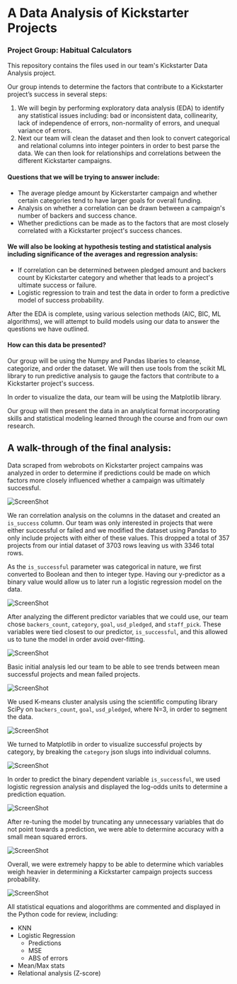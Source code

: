 # A Data Analysis of Kickstarter Projects 
### Project Group: Habitual Calculators

This repository contains the files used in our team's Kickstarter Data Analysis project.

Our group intends to determine the factors that contribute to a Kickstarter project’s success in several steps:  

1. We will begin by performing exploratory data analysis (EDA) to identify any statistical issues including:  bad or inconsistent data, collinearity, lack of independence of errors, non-normality of errors, and unequal variance of errors. 
2. Next our team will clean the dataset and then look to convert categorical and relational columns into integer pointers in order to best parse the data. We can then look for relationships and correlations between the different Kickstarter campaigns. 

#### Questions that we will be trying to answer include:

- The average pledge amount by Kickerstarter campaign and whether certain categories tend to have larger goals for overall funding.
- Analysis on whether a correlation can be drawn between a campaign's number of backers and success chance.
- Whether predictions can be made as to the factors that are most closely correlated with a Kickstarter project's success chances.

#### We will also be looking at hypothesis testing and statistical analysis including significance of the averages and regression analysis:

- If correlation can be determined between pledged amount and backers count by Kickstarter category and whether that leads to a project's ultimate success or failure.
-	Logistic regression to train and test the data in order to form a predictive model of success probability.

After the EDA is complete, using various selection methods (AIC, BIC, ML algorithms), we will attempt to build models using our data to answer the questions we have outlined. 
 
#### How can this data be presented? 

Our group will be using the Numpy and Pandas libaries to cleanse, categorize, and order the dataset. We will then use tools from the scikit ML library to run predictive analysis to gauge the factors that contribute to a Kickstarter project's success.  

In order to visualize the data, our team will be using the Matplotlib library.
 
Our group will then present the data in an analytical format incorporating skills and statistical modeling learned through the course and from our own research.




## **A walk-through of the final analysis:**

Data scraped from webrobots on Kickstarter project campains was analyzed in order to determine if predictions could be made on which factors more closely influenced whether a campaign was ultimately successful.

![ScreenShot](https://github.com/CU-tmoney/habitualcalculators/blob/master/Project%20Visuals/Proj1.JPG)

We ran correlation analysis on the columns in the dataset and created an `is_success` column. Our team was only interested in projects that were either successful or failed and we modified the dataset using Pandas to only include projects with either of these values. This dropped a total of 357 projects from our intial dataset of 3703 rows leaving us with 3346 total rows.

As the `is_successful` parameter was categorical in nature, we first converted to Boolean and then to integer type. Having our y-predictor as a binary value would allow us to later run a logistic regression model on the data.


![ScreenShot](https://github.com/CU-tmoney/habitualcalculators/blob/master/Project%20Visuals/Proj2.JPG)

After analyzing the different predictor variables that we could use, our team chose `backers_count`, `category`, `goal`, `usd_pledged`, and `staff_pick`. These variables were tied closest to our predictor, `is_successful`, and this allowed us to tune the model in order avoid over-fitting.

![ScreenShot](https://github.com/CU-tmoney/habitualcalculators/blob/master/Project%20Visuals/Proj3.JPG)

Basic initial analysis led our team to be able to see trends between mean successful projects and mean failed projects.

![ScreenShot](https://github.com/CU-tmoney/habitualcalculators/blob/master/Project%20Visuals/Proj4.JPG)

We used K-means cluster analysis using the scientific computing library SciPy on `backers_count`, `goal`, `usd_pledged`, where N=3, in order to segment the data. 

![ScreenShot](https://github.com/CU-tmoney/habitualcalculators/blob/master/Project%20Visuals/Proj5.JPG)

We turned to Matplotlib in order to visualize successful projects by category, by breaking the `category` json slugs into individual columns. 

![ScreenShot](https://github.com/CU-tmoney/habitualcalculators/blob/master/Project%20Visuals/Proj6.JPG)

In order to predict the binary dependent variable `is_successful`, we used logistic regression analysis and displayed the log-odds units to determine a prediction equation.

![ScreenShot](https://github.com/CU-tmoney/habitualcalculators/blob/master/Project%20Visuals/Proj7.JPG)

After re-tuning the model by truncating any unnecessary variables that do not point towards a prediction, we were able to determine accuracy with a small mean squared errors. 

![ScreenShot](https://github.com/CU-tmoney/habitualcalculators/blob/master/Project%20Visuals/Proj8.JPG)

Overall, we were extremely happy to be able to determine which variables weigh heavier in determining a Kickstarter campaign projects success probability.  

![ScreenShot](https://github.com/CU-tmoney/habitualcalculators/blob/master/Project%20Visuals/Proj9.JPG)

All statistical equations and alogorithms are commented and displayed in the Python code for review, including:
- KNN
- Logistic Regression
    - Predictions
    - MSE
    - ABS of errors
- Mean/Max stats
- Relational analysis (Z-score)
